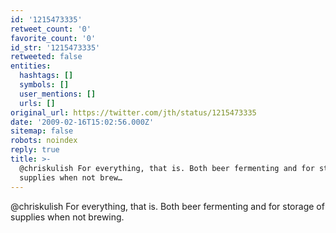 ```yaml
---
id: '1215473335'
retweet_count: '0'
favorite_count: '0'
id_str: '1215473335'
retweeted: false
entities:
  hashtags: []
  symbols: []
  user_mentions: []
  urls: []
original_url: https://twitter.com/jth/status/1215473335
date: '2009-02-16T15:02:56.000Z'
sitemap: false
robots: noindex
reply: true
title: >-
  @chriskulish For everything, that is. Both beer fermenting and for storage of
  supplies when not brew…
---
```


@chriskulish For everything, that is. Both beer fermenting and for storage of supplies when not brewing.